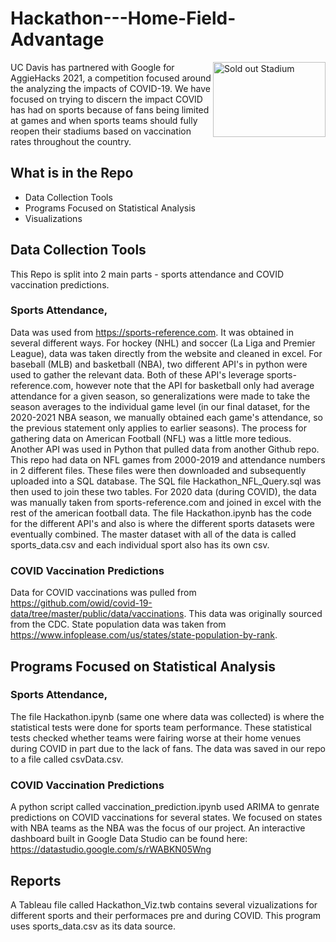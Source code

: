 # Hackathon---Home-Field-Advantage

<img src="http://www.travelandsports.com.au/wp-content/uploads/2017/02/07_lsu0446-tiger-stadium-at-sundown-min.jpg" align="right"
     alt="Sold out Stadium" width="180" height="120">
     
UC Davis has partnered with Google for AggieHacks 2021, a competition focused around the analyzing the impacts of COVID-19. 
We have focused on trying to discern the impact COVID has had on sports because of fans being limited at games and when sports teams should fully reopen their stadiums based on vaccination rates throughout the country.

## What is in the Repo

* Data Collection Tools
* Programs Focused on Statistical Analysis
* Visualizations



## Data Collection Tools

This Repo is split into 2 main parts - sports attendance and COVID vaccination predictions. 

### Sports Attendance, 
Data was used from https://sports-reference.com. It was obtained in several different ways. For hockey (NHL) and soccer (La Liga and Premier League), data was taken directly from the website and cleaned in excel. For baseball (MLB) and basketball (NBA), two different API's in python were used to gather the relevant data. Both of these API's leverage sports-reference.com, however note that the API for basketball only had average attendance for a given season, so generalizations were made to take the season averages to the individual game level (in our final dataset, for the 2020-2021 NBA season, we manually obtained each game's attendance, so the previous statement only applies to earlier seasons). The process for gathering data on American Football (NFL) was a little more tedious. Another API was used in Python that pulled data from another Github repo. This repo had data on NFL games from 2000-2019 and attendance numbers in 2 different files. These files were then downloaded and subsequently uploaded into a SQL database. The SQL file Hackathon_NFL_Query.sql was then used to join these two tables. For 2020 data (during COVID), the data was manually taken from sports-reference.com and joined in excel with the rest of the american football data. The file Hackathon.ipynb has the code for the different API's and also is where the different sports datasets were eventually combined. The master dataset with all of the data is called sports_data.csv and each individual sport also has its own csv.

### COVID Vaccination Predictions
Data for COVID vaccinations was pulled from https://github.com/owid/covid-19-data/tree/master/public/data/vaccinations. This data was originally sourced from the CDC. State population data was taken from https://www.infoplease.com/us/states/state-population-by-rank.

## Programs Focused on Statistical Analysis

### Sports Attendance, 
The file Hackathon.ipynb (same one where data was collected) is where the statistical tests were done for sports team performance. These statistical tests checked whether teams were fairing worse at their home venues during COVID in part due to the lack of fans. The data was saved in our repo to a file called csvData.csv.

### COVID Vaccination Predictions
A python script called vaccination_prediction.ipynb used ARIMA to genrate predictions on COVID vaccinations for several states. We focused on states with NBA teams as the NBA was the focus of our project. An interactive dashboard built in Google Data Studio can be found here: https://datastudio.google.com/s/rWABKN05Wng

## Reports
A Tableau file called Hackathon_Viz.twb contains several vizualizations for different sports and their performaces pre and during COVID. This program uses sports_data.csv as its data source.

